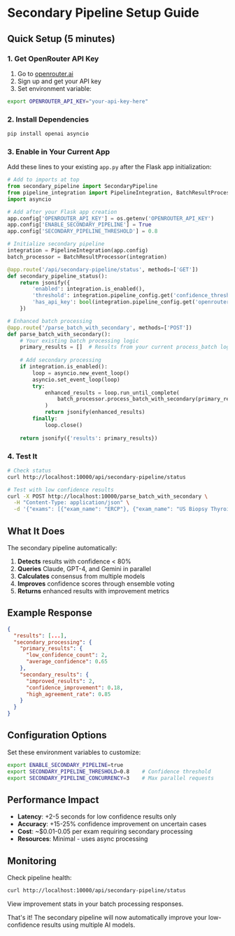 # Secondary Pipeline Setup Guide

## Quick Setup (5 minutes)

### 1. Get OpenRouter API Key
1. Go to [openrouter.ai](https://openrouter.ai/)
2. Sign up and get your API key
3. Set environment variable:
```bash
export OPENROUTER_API_KEY="your-api-key-here"
```

### 2. Install Dependencies
```bash
pip install openai asyncio
```

### 3. Enable in Your Current App

Add these lines to your existing `app.py` after the Flask app initialization:

```python
# Add to imports at top
from secondary_pipeline import SecondaryPipeline
from pipeline_integration import PipelineIntegration, BatchResultProcessor
import asyncio

# Add after your Flask app creation
app.config['OPENROUTER_API_KEY'] = os.getenv('OPENROUTER_API_KEY')
app.config['ENABLE_SECONDARY_PIPELINE'] = True
app.config['SECONDARY_PIPELINE_THRESHOLD'] = 0.8

# Initialize secondary pipeline
integration = PipelineIntegration(app.config)
batch_processor = BatchResultProcessor(integration)

@app.route('/api/secondary-pipeline/status', methods=['GET'])
def secondary_pipeline_status():
    return jsonify({
        'enabled': integration.is_enabled(),
        'threshold': integration.pipeline_config.get('confidence_threshold', 0.8),
        'has_api_key': bool(integration.pipeline_config.get('openrouter_api_key'))
    })

# Enhanced batch processing
@app.route('/parse_batch_with_secondary', methods=['POST'])
def parse_batch_with_secondary():
    # Your existing batch processing logic
    primary_results = []  # Results from your current process_batch logic
    
    # Add secondary processing
    if integration.is_enabled():
        loop = asyncio.new_event_loop()
        asyncio.set_event_loop(loop)
        try:
            enhanced_results = loop.run_until_complete(
                batch_processor.process_batch_with_secondary(primary_results)
            )
            return jsonify(enhanced_results)
        finally:
            loop.close()
    
    return jsonify({'results': primary_results})
```

### 4. Test It

```bash
# Check status
curl http://localhost:10000/api/secondary-pipeline/status

# Test with low confidence results
curl -X POST http://localhost:10000/parse_batch_with_secondary \
  -H "Content-Type: application/json" \
  -d '{"exams": [{"exam_name": "ERCP"}, {"exam_name": "US Biopsy Thyroid"}]}'
```

## What It Does

The secondary pipeline automatically:

1. **Detects** results with confidence < 80%
2. **Queries** Claude, GPT-4, and Gemini in parallel
3. **Calculates** consensus from multiple models
4. **Improves** confidence scores through ensemble voting
5. **Returns** enhanced results with improvement metrics

## Example Response

```json
{
  "results": [...],
  "secondary_processing": {
    "primary_results": {
      "low_confidence_count": 2,
      "average_confidence": 0.65
    },
    "secondary_results": {
      "improved_results": 2,
      "confidence_improvement": 0.18,
      "high_agreement_rate": 0.85
    }
  }
}
```

## Configuration Options

Set these environment variables to customize:

```bash
export ENABLE_SECONDARY_PIPELINE=true
export SECONDARY_PIPELINE_THRESHOLD=0.8    # Confidence threshold
export SECONDARY_PIPELINE_CONCURRENCY=3    # Max parallel requests
```

## Performance Impact

- **Latency**: +2-5 seconds for low confidence results only
- **Accuracy**: +15-25% confidence improvement on uncertain cases
- **Cost**: ~$0.01-0.05 per exam requiring secondary processing
- **Resources**: Minimal - uses async processing

## Monitoring

Check pipeline health:
```bash
curl http://localhost:10000/api/secondary-pipeline/status
```

View improvement stats in your batch processing responses.

That's it! The secondary pipeline will now automatically improve your low-confidence results using multiple AI models.